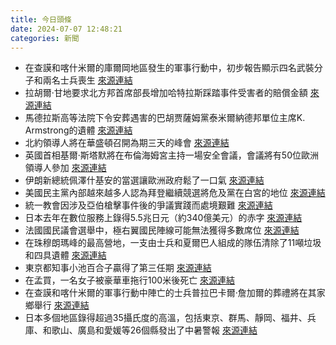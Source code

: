 ```yaml
---
title: 今日頭條
date: 2024-07-07 12:48:21
categories: 新聞            
---
```

- 在查謨和喀什米爾的庫爾岡地區發生的軍事行動中，初步報告顯示四名武裝分子和兩名士兵喪生 [來源連結](https://www.thehindu.com/news/the-hindu-morning-digest-july-7-2024/article68376441.ece)
- 拉胡爾·甘地要求北方邦首席部長增加哈特拉斯踩踏事件受害者的賠償金額 [來源連結](https://www.thehindu.com/news/national/hathras-stampede-rahul-gandhi-writes-to-up-cm-seeks-increase-in-compensation-for-families-of-victims/article68377788.ece)
- 馬德拉斯高等法院下令安葬遇害的巴胡贾薩姆黨泰米爾納德邦單位主席K. Armstrong的遺體 [來源連結](https://www.thehindu.com/news/national/tamil-nadu/bsp-leader-armstrongs-body-to-be-laid-to-rest-at-pothur-in-tiruvallur-district-orders-madras-high-court/article68377789.ece)
- 北約領導人將在華盛頓召開為期三天的峰會 [來源連結](https://www.japantimes.co.jp/news/2024/07/07/world/politics/nato-75-years/)
- 英國首相基爾·斯塔默將在布倫海姆宮主持一場安全會議，會議將有50位歐洲領導人參加 [來源連結](https://www.japantimes.co.jp/news/2024/07/07/world/politics/starmer-statecraft-crash-course/)
- 伊朗新總統佩澤什基安的當選讓歐洲政府鬆了一口氣 [來源連結](https://www.japantimes.co.jp/news/2024/07/07/world/politics/new-iran-president-ease-tensions/)
- 美國民主黨內部越來越多人認為拜登繼續競選將危及黨在白宮的地位 [來源連結](https://www.japantimes.co.jp/news/2024/07/07/world/politics/biden-digs-in/)
- 統一教會因涉及亞伯槍擊事件後的爭議實踐而處境艱難 [來源連結](https://www.japantimes.co.jp/news/2024/07/07/japan/society/unification-church-two-years-abe-shooting/)
- 日本去年在數位服務上錄得5.5兆日元（約340億美元）的赤字 [來源連結](https://www.japantimes.co.jp/business/2024/07/07/economy/nagata-digital-deficit/)
- 法國國民議會選舉中，極右翼國民陣線可能無法獲得多數席位 [來源連結](https://www.japantimes.co.jp/news/2024/07/07/world/politics/france-parliamentary-election/)
- 在珠穆朗瑪峰的最高營地，一支由士兵和夏爾巴人組成的隊伍清除了11噸垃圾和四具遺體 [來源連結](https://www.npr.org/2024/07/07/nx-s1-5031974/everests-highest-camp-garbage-cleanup-will-take-years)
- 東京都知事小池百合子贏得了第三任期 [來源連結](https://www.japantimes.co.jp/news/2024/07/07/japan/politics/tokyo-governor-election/)
- 在孟買，一名女子被豪華車拖行100米後死亡 [來源連結](https://www.thehindu.com/news/cities/mumbai/mumbai-woman-dies-after-being-dragged-100-metres-by-luxury-car-in-worli/article68377745.ece)
- 在查謨和喀什米爾的軍事行動中陣亡的士兵普拉巴卡爾·詹加爾的葬禮將在其家鄉舉行 [來源連結](https://www.thehindu.com/news/national/last-rites-of-army-jawan-martyred-in-jk-encounter-to-be-held-in-akola/article68377656.ece)
- 日本多個地區錄得超過35攝氏度的高溫，包括東京、群馬、靜岡、福井、兵庫、和歌山、廣島和愛媛等26個縣發出了中暑警報 [來源連結](https://www.japantimes.co.jp/news/2024/07/07/japan/japan-extreme-heat/)



